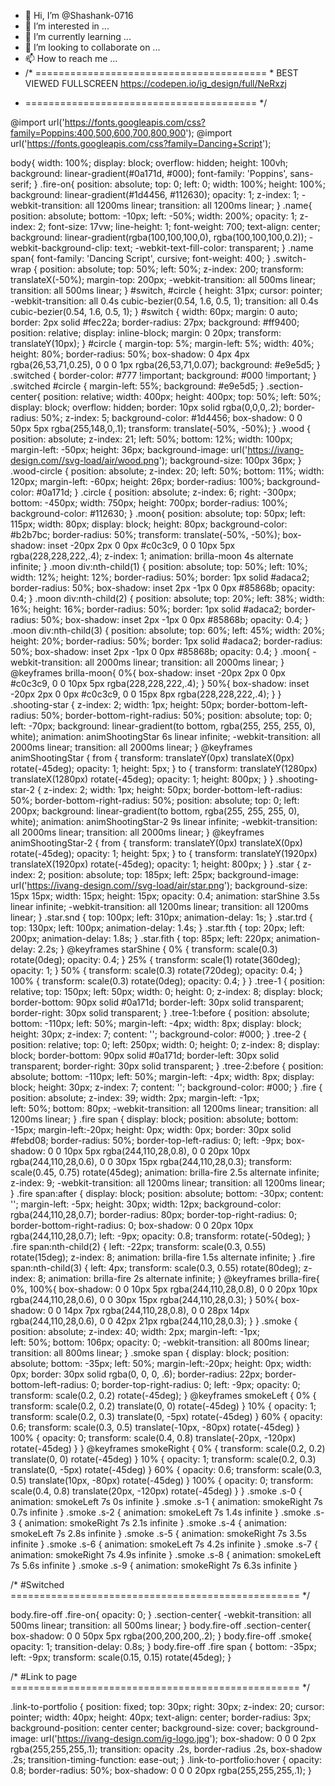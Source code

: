 - 👋 Hi, I’m @Shashank-0716
- 👀 I’m interested in ...
- 🌱 I’m currently learning ...
- 💞️ I’m looking to collaborate on ...
- 📫 How to reach me ...
- /* ======================================== * 
		    BEST VIEWED FULLSCREEN
   https://codepen.io/ig_design/full/NeRxzj
 * ======================================== */

@import url('https://fonts.googleapis.com/css?family=Poppins:400,500,600,700,800,900');
@import url('https://fonts.googleapis.com/css?family=Dancing+Script');

body{
	width: 100%;
	display: block;
	overflow: hidden;
	height: 100vh;
	background: linear-gradient(#0a171d, #000);
	font-family: 'Poppins', sans-serif;
}
.fire-on{
	position: absolute;
	top: 0;
	left: 0;
	width: 100%;
	height: 100%;
	background: linear-gradient(#1d4456, #112630);
	opacity: 1;
	z-index: 1;
	-webkit-transition: all 1200ms linear;
	transition: all 1200ms linear; 
}
.name{
	position: absolute;
	bottom: -10px;
	left: -50%;
	width: 200%;
	opacity: 1;
	z-index: 2;
	font-size: 17vw;
	line-height: 1;
	font-weight: 700;
	text-align: center;
	background: linear-gradient(rgba(100,100,100,0), rgba(100,100,100,0.2));
	-webkit-background-clip: text;
	-webkit-text-fill-color: transparent;
}
.name span{
	font-family: 'Dancing Script', cursive;
	font-weight: 400;
}
.switch-wrap {
	position: absolute;
	top: 50%;
	left: 50%;
	z-index: 200;
    transform: translateX(-50%);
	margin-top: 200px;
	-webkit-transition: all 500ms linear;
	transition: all 500ms linear; 
}
#switch,
#circle {
	height: 31px;
	cursor: pointer;
	-webkit-transition: all 0.4s cubic-bezier(0.54, 1.6, 0.5, 1);
		transition: all 0.4s cubic-bezier(0.54, 1.6, 0.5, 1);
} 
#switch {
	width: 60px;
	margin: 0 auto;
	border: 2px solid #fec22a;
	border-radius: 27px;
	background: #ff9400;
	position: relative;
	display: inline-block;
	margin: 0 20px;
    transform: translateY(10px);
}
#circle {
	margin-top: 5%;
	margin-left: 5%;
	width: 40%;
	height: 80%;
	border-radius: 50%;
	box-shadow: 0 4px 4px rgba(26,53,71,0.25), 0 0 0 1px rgba(26,53,71,0.07);
	background: #e9e5d5;
}
.switched {
	border-color: #777 !important;
	background: #000 !important;
}
.switched #circle {
	margin-left: 55%;
	background: #e9e5d5;
}
.section-center{
	position: relative;
	width: 400px;
	height: 400px;
	top: 50%;
	left: 50%;
	display: block;
	overflow: hidden;
	border: 10px solid rgba(0,0,0,.2);
	border-radius: 50%;
	z-index: 5;
	background-color: #1d4456;
	box-shadow: 0 0 50px 5px rgba(255,148,0,.1);
	transform: translate(-50%, -50%);
}
.wood {
	position: absolute;
	z-index: 21;
	left: 50%; 
	bottom: 12%;
	width: 100px;
	margin-left: -50px;
	height: 36px;
	background-image: url('https://ivang-design.com//svg-load/air/wood.png');
	background-size: 100px 36px;
}
.wood-circle {
	position: absolute;
	z-index: 20;
	left: 50%; 
	bottom: 11%;
	width: 120px;
	margin-left: -60px;
	height: 26px;
	border-radius: 100%;
	background-color: #0a171d;
}
.circle {
	position: absolute;
	z-index: 6;
	right: -300px; 
	bottom: -450px;
	width: 750px;
	height: 700px;
	border-radius: 100%;
	background-color: #112630;
}
.moon{
	position: absolute;
	top: 50px;
	left: 115px;
	width: 80px;
	display: block;
	height: 80px;
	background-color: #b2b7bc;
	border-radius: 50%;
	transform: translate(-50%, -50%);
	box-shadow: 
		inset -20px 2px 0 0px #c0c3c9,
        0 0 10px 5px rgba(228,228,222,.4);
	z-index: 1;
	animation: brilla-moon 4s alternate infinite;
}
.moon div:nth-child(1) {
	position: absolute;
	top: 50%;
	left: 10%;
	width: 12%;
	height: 12%;
	border-radius: 50%;
	border: 1px solid #adaca2;
	border-radius: 50%;
	box-shadow: inset 2px -1px 0 0px #85868b;
	opacity: 0.4;
}
.moon div:nth-child(2) {
	position: absolute;
	top: 20%;
	left: 38%;
	width: 16%;
	height: 16%;
	border-radius: 50%;
	border: 1px solid #adaca2;
	border-radius: 50%;
	box-shadow: inset 2px -1px 0 0px #85868b;
	opacity: 0.4;
}
.moon div:nth-child(3) {
	position: absolute;
	top: 60%;
	left: 45%;
	width: 20%;
	height: 20%;
	border-radius: 50%;
	border: 1px solid #adaca2;
	border-radius: 50%;
	box-shadow: inset 2px -1px 0 0px #85868b;
	opacity: 0.4;
}
.moon{
	-webkit-transition: all 2000ms linear;
	transition: all 2000ms linear; 
}
@keyframes brilla-moon{
	0%{
	box-shadow: 
		inset -20px 2px 0 0px #c0c3c9,
        0 0 10px 5px rgba(228,228,222,.4);
	}
	50%{
	box-shadow:
		inset -20px 2px 0 0px #c0c3c9,
        0 0 15px 8px rgba(228,228,222,.4);
	}
}
.shooting-star {
	z-index: 2;
	width: 1px;
	height: 50px;
	border-bottom-left-radius: 50%;
	border-bottom-right-radius: 50%;
	position: absolute;
	top: 0;
	left: -70px;
	background: linear-gradient(to bottom, rgba(255, 255, 255, 0), white);
	animation: animShootingStar 6s linear infinite;
	-webkit-transition: all 2000ms linear;
	transition: all 2000ms linear; 
}
@keyframes animShootingStar {
	from {
		transform: translateY(0px) translateX(0px) rotate(-45deg);
		opacity: 1;
		height: 5px;
	}
	to {
		transform: translateY(1280px) translateX(1280px) rotate(-45deg);
		opacity: 1;
		height: 800px;
	}
}
.shooting-star-2 {
	z-index: 2;
	width: 1px;
	height: 50px;
	border-bottom-left-radius: 50%;
	border-bottom-right-radius: 50%;
	position: absolute;
	top: 0;
	left: 200px;
	background: linear-gradient(to bottom, rgba(255, 255, 255, 0), white);
	animation: animShootingStar-2 9s linear infinite;
	-webkit-transition: all 2000ms linear;
	transition: all 2000ms linear; 
}
@keyframes animShootingStar-2 {
	from {
		transform: translateY(0px) translateX(0px) rotate(-45deg);
		opacity: 1;
		height: 5px;
	}
	to {
		transform: translateY(1920px) translateX(1920px) rotate(-45deg);
		opacity: 1;
		height: 800px;
	}
}
.star {
	z-index: 2;
	position: absolute;
	top: 185px;
	left: 25px;
	background-image: url('https://ivang-design.com//svg-load/air/star.png');
	background-size: 15px 15px;
	width: 15px;
	height: 15px;
	opacity: 0.4;
	animation: starShine 3.5s linear infinite;
	-webkit-transition: all 1200ms linear;
	transition: all 1200ms linear; 
}
.star.snd {
	top: 100px;
	left: 310px;
	animation-delay: 1s;
}
.star.trd {
	top: 130px;
	left: 100px;
	animation-delay: 1.4s;
}
.star.fth {
	top: 20px;
	left: 200px;
	animation-delay: 1.8s;
}
.star.fith {
	top: 85px;
	left: 220px;
	animation-delay: 2.2s;
}
@keyframes starShine {
	0% {
		transform: scale(0.3) rotate(0deg);
		opacity: 0.4;
	}
	25% {
		transform: scale(1) rotate(360deg);
		opacity: 1;
	}
	50% {
		transform: scale(0.3) rotate(720deg);
		opacity: 0.4;
	}
	100% {
		transform: scale(0.3) rotate(0deg);
		opacity: 0.4;
	}
}
.tree-1 {
	position: relative;
	top: 150px;
	left: 50px;
    width: 0;
    height: 0;
	z-index: 8;
	display: block;
    border-bottom: 90px solid #0a171d;
    border-left: 30px solid transparent;
    border-right: 30px solid transparent;
}
.tree-1:before {
	position: absolute;
	bottom: -110px;
	left: 50%;
	margin-left: -4px;
    width: 8px;
	display: block;
    height: 30px;
	z-index: 7;
    content: '';
	background-color: #000;
}
.tree-2 {
	position: relative;
	top: 0;
	left: 250px;
    width: 0;
    height: 0;
	z-index: 8;
	display: block;
    border-bottom: 90px solid #0a171d;
    border-left: 30px solid transparent;
    border-right: 30px solid transparent;
}
.tree-2:before {
	position: absolute;
	bottom: -110px;
	left: 50%;
	margin-left: -4px;
    width: 8px;
	display: block;
    height: 30px;
	z-index: 7;
    content: '';
	background-color: #000;
}
.fire {
	position: absolute;
	z-index: 39;
	width: 2px;
	margin-left: -1px;	
	left: 50%; 
	bottom: 80px;
	-webkit-transition: all 1200ms linear;
	transition: all 1200ms linear; 
}
.fire span { 
	display: block;
	position: absolute;
	bottom: -15px; 
	margin-left:-20px;
	height: 0px; width: 0px;
	border: 30px solid #febd08;
	border-radius: 50%;
	border-top-left-radius: 0;
	left: -9px; 
	box-shadow: 
		0 0 10px 5px rgba(244,110,28,0.8),
		0 0 20px 10px rgba(244,110,28,0.6),
		0 0 30px 15px rgba(244,110,28,0.3);
	transform: scale(0.45, 0.75) rotate(45deg);
	animation: brilla-fire 2.5s alternate infinite;
	z-index: 9;
	-webkit-transition: all 1200ms linear;
	transition: all 1200ms linear; 
}
.fire span:after { 
	display: block;
	position: absolute;
	bottom: -30px; 
	content: '';
	margin-left: -5px;
	height: 30px; 
	width: 12px;
	background-color: rgba(244,110,28,0.7);
	border-radius: 80px;
	border-top-right-radius: 0;
	border-bottom-right-radius: 0;
	box-shadow: 
		0 0 20px 10px rgba(244,110,28,0.7);
	left: -9px; 
	opacity: 0.8;
	transform: rotate(-50deg);
}
.fire span:nth-child(2) { 
	left: -22px; 
	transform: scale(0.3, 0.55) rotate(15deg);
	z-index: 8;
	animation: brilla-fire 1.5s alternate infinite;
}
.fire span:nth-child(3) { 
	left: 4px; 
	transform: scale(0.3, 0.55) rotate(80deg);
	z-index: 8;
	animation: brilla-fire 2s alternate infinite;
}
@keyframes brilla-fire{
	0%, 100%{
	box-shadow: 
		0 0 10px 5px rgba(244,110,28,0.8),
		0 0 20px 10px rgba(244,110,28,0.6),
		0 0 30px 15px rgba(244,110,28,0.3);
	}
	50%{
	box-shadow: 
		0 0 14px 7px rgba(244,110,28,0.8),
		0 0 28px 14px rgba(244,110,28,0.6),
		0 0 42px 21px rgba(244,110,28,0.3);
	}
}
.smoke {
	position: absolute;
	z-index: 40;
	width: 2px;
	margin-left: -1px;	
	left: 50%; 
	bottom: 106px;
	opacity: 0;
	-webkit-transition: all 800ms linear;
	transition: all 800ms linear; 
}
.smoke span { 
	display: block;
	position: absolute;
	bottom: -35px; 
	left: 50%; 
	margin-left:-20px;
	height: 0px; width: 0px;
	border: 30px solid rgba(0, 0, 0, .6);
	border-radius: 22px;
	border-bottom-left-radius: 0;
	border-top-right-radius: 0;
	left: -9px; 
	opacity: 0;
	transform: scale(0.2, 0.2) rotate(-45deg);
}
@keyframes smokeLeft {
	0%   { transform: scale(0.2, 0.2) translate(0, 0) rotate(-45deg) }
	10%  { opacity: 1; transform: scale(0.2, 0.3) translate(0, -5px) rotate(-45deg) }
	60%  { opacity: 0.6; transform: scale(0.3, 0.5) translate(-10px, -80px) rotate(-45deg) }
	100% { opacity: 0; transform: scale(0.4, 0.8) translate(-20px, -120px) rotate(-45deg) }
}
@keyframes smokeRight {
	0%   { transform: scale(0.2, 0.2) translate(0, 0) rotate(-45deg) }
	10%  { opacity: 1; transform: scale(0.2, 0.3) translate(0, -5px) rotate(-45deg) }
	60%  { opacity: 0.6; transform: scale(0.3, 0.5) translate(10px, -80px) rotate(-45deg) }
	100% { opacity: 0; transform: scale(0.4, 0.8) translate(20px, -120px) rotate(-45deg) }
}
.smoke .s-0 { 
	animation: smokeLeft 7s 0s infinite 
}
.smoke .s-1 { 
	animation: smokeRight 7s 0.7s infinite 
}
.smoke .s-2 { 
	animation: smokeLeft 7s 1.4s infinite 
}
.smoke .s-3 { 
	animation: smokeRight 7s 2.1s infinite 
}
.smoke .s-4 { 
	animation: smokeLeft 7s 2.8s infinite 
}
.smoke .s-5 { 
	animation: smokeRight 7s 3.5s infinite 
}
.smoke .s-6 { 
	animation: smokeLeft 7s 4.2s infinite 
}
.smoke .s-7 { 
	animation: smokeRight 7s 4.9s infinite 
}
.smoke .s-8 { 
	animation: smokeLeft 7s 5.6s infinite 
}
.smoke .s-9 { 
	animation: smokeRight 7s 6.3s infinite 
}

/* #Switched
================================================== */

body.fire-off .fire-on{
	opacity: 0;
}
.section-center{
	-webkit-transition: all 500ms linear;
	transition: all 500ms linear; 
}
body.fire-off .section-center{
	box-shadow: 0 0 50px 5px rgba(200,200,200,.2);
}
body.fire-off .smoke{
	opacity: 1;
	transition-delay: 0.8s;
}
body.fire-off .fire span { 
	bottom: -35px;
	left: -9px; 
	transform: scale(0.15, 0.15) rotate(45deg);
}

/* #Link to page
================================================== */

.link-to-portfolio {
	  position: fixed;
    top: 30px;
    right: 30px;
    z-index: 20;
    cursor: pointer;
    width: 40px;
    height: 40px;
    text-align: center;
    border-radius: 3px;
    background-position: center center;
    background-size: cover;
    background-image: url('https://ivang-design.com/ig-logo.jpg');
    box-shadow: 0 0 0 2px rgba(255,255,255,.1);
    transition: opacity .2s, border-radius .2s, box-shadow .2s;
    transition-timing-function: ease-out;
}
.link-to-portfolio:hover {
    opacity: 0.8;
    border-radius: 50%;
    box-shadow: 0 0 0 20px rgba(255,255,255,.1);
}

<!---
Shashank-0716/Shashank-0716 is a ✨ special ✨ repository because its `README.md` (this file) appears on your GitHub profile.
You can click the Preview link to take a look at your changes.
--->
